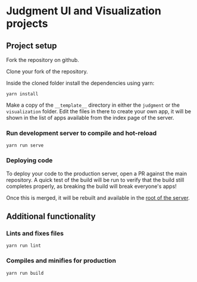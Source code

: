 # Judgment UI and Visualization projects

## Project setup
Fork the repository on github.

Clone your fork of the repository.

Inside the cloned folder install the dependencies using yarn:
```
yarn install
```

Make a copy of the `__template__` directory in either the `judgment` or the `visualization` folder. Edit the files in there to create your own app, it will be shown in the list of apps available from the index page of the server.


### Run development server to compile and hot-reload
```
yarn run serve
```

### Deploying code
To deploy your code to the production server, open a PR against the main repository. A quick test of the build will be run to verify that the build still completes properly, as breaking the build will break everyone's apps!

Once this is merged, it will be rebuilt and available in the [root of the server](https://hackathon.learningequality.org).

## Additional functionality

### Lints and fixes files
```
yarn run lint
```

### Compiles and minifies for production
```
yarn run build
```
